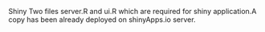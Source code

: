 Shiny
Two files server.R and ui.R which are required for shiny
application.A copy has been already deployed on shinyApps.io server. 
